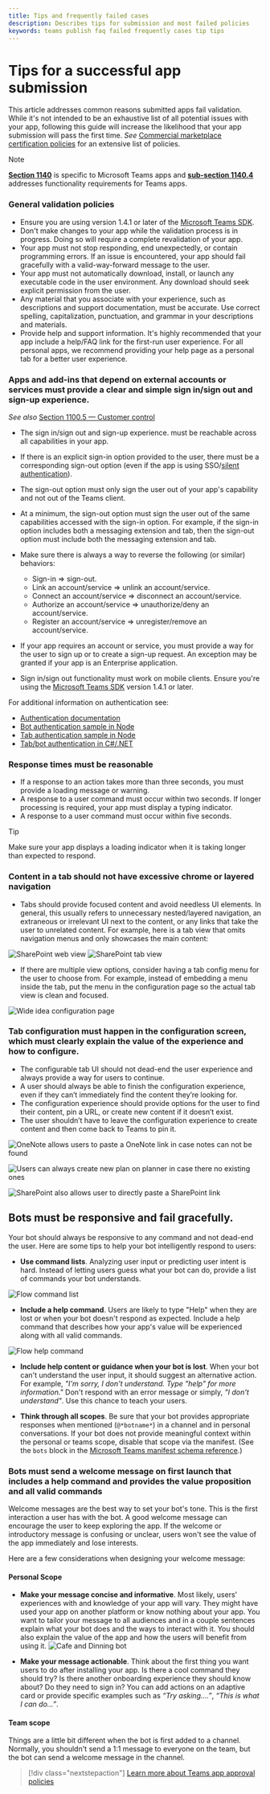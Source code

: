 ```yaml
---
title: Tips and frequently failed cases 
description: Describes tips for submission and most failed policies  
keywords: teams publish faq failed frequently cases tip tips 
---
```

# Tips for a successful app submission

This article addresses common reasons submitted apps fail validation. While it's not intended to be an exhaustive list of all potential issues with your app, following this guide will increase the likelihood that your app submission will pass the first time. *See* [Commercial marketplace certification policies](/legal/marketplace/certification-policies) for an extensive list of policies.

>[!NOTE]
>**[Section 1140](/legal/marketplace/certification-policies#1140-teams)** is specific to Microsoft Teams apps and **[sub-section 1140.4](https://docs.microsoft.com/legal/marketplace/certification-policies#11404-functionality)** addresses functionality requirements for Teams apps.

### General validation policies

* Ensure you are using version 1.4.1 or later of the [Microsoft Teams SDK](https://www.npmjs.com/package/@microsoft/teams-js).
* Don't make changes to your app while the validation process is in progress. Doing so will require a complete revalidation of your app.
* Your app  must not stop responding, end unexpectedly, or contain programming errors. If an issue is encountered, your app should fail gracefully with a valid-way-forward message to the user.
* Your app must not automatically download, install, or launch any executable code in the user environment. Any download should seek explicit permission from the user.
* Any material that you associate with your experience, such as descriptions and support documentation, must be accurate. Use correct spelling, capitalization, punctuation, and grammar in your descriptions and materials.
* Provide help and support information. It's highly recommended that your app include a help/FAQ link for the first-run user experience. For all personal apps, we recommend providing your help page as a personal tab for a better user experience.

### Apps and add-ins that depend on external accounts or services must provide a clear and simple sign in/sign out and sign-up experience.

*See also* [Section 1100.5 — Customer control](/legal/marketplace/certification-policies#11005-customer-control)

* The sign in/sign out and sign-up experience. must be reachable across all capabilities in your app.
* If there is an explicit sign-in option provided to the user, there must be a corresponding sign-out option (even if the app is using SSO/[silent authentication](~/tabs/how-to/authentication/auth-silent-aad.md)).
* The sign-out option must only sign the user out of your app's capability and not out of the Teams client.
* At a minimum, the sign-out option must sign the user out of the same capabilities accessed with the sign-in option. For example, if the sign-in option includes both a messaging extension and tab, then the sign-out option must include both the messaging extension and tab.

* Make sure there is always a way to reverse the following (or similar) behaviors:
  * Sign-in => sign-out.
  * Link an account/service => unlink an account/service.
  * Connect an account/service => disconnect an account/service.
  * Authorize an account/service => unauthorize/deny an account/service.
  * Register an account/service => unregister/remove an account/service.
* If your app requires an account or service, you must provide a way for the user to sign up or to create a sign-up request. An exception may be granted if your app is an Enterprise application.
* Sign in/sign out functionality must work on mobile clients. Ensure you're using the [Microsoft Teams SDK](https://www.npmjs.com/package/@microsoft/teams-js) version 1.4.1 or later.

For additional information on authentication see:

* [Authentication documentation](/concepts/authentication/authentication.md)
* [Bot authentication sample in Node](https://github.com/OfficeDev/microsoft-teams-sample-auth-node)
* [Tab authentication sample in Node](https://github.com/OfficeDev/microsoft-teams-sample-complete-node)
* [Tab/bot authentication in C#/.NET](https://github.com/OfficeDev/microsoft-teams-sample-complete-csharp)

### Response times must be reasonable

* If a response to an action takes more than three seconds, you must provide a loading message or warning.
* A response to a user command must occur within two seconds. If longer processing is required, your app must display a typing indicator.
* A response to a user command must occur within five seconds.

> [!TIP]
> Make sure your app displays a loading indicator when it is taking longer than expected to respond.

### Content in a tab should not have excessive chrome or layered navigation

* Tabs should provide focused content and avoid needless UI elements. In general, this usually refers to unnecessary nested/layered navigation, an extraneous or irrelevant UI next to the content, or any links that take the user to unrelated content. For example, here is a tab view that omits navigation menus and only showcases the main content:

![SharePoint web view](~/assets/images/faq/web-sp.png)
![SharePoint tab view](~/assets/images/faq/tab-sp.png)

* If there are multiple view options, consider having a tab config menu for the user to choose from. For example, instead of embedding a menu inside the tab, put the menu in the configuration page so the actual tab view is clean and focused.

![Wide idea configuration page](~/assets/images/faq/wideidea.png)

### Tab configuration must happen in the configuration screen, which must clearly explain the value of the experience and how to configure.

* The configurable tab UI should not dead-end the user experience and always provide a way for users to continue.
* A user should always be able to finish the configuration experience, even if they can’t immediately find the content they’re looking for. 
* The configuration experience should provide options for the user to find their content, pin a URL, or create new content if it doesn’t exist. 
* The user shouldn’t have to leave the configuration experience to create content and then come back to Teams to pin it.

![OneNote allows users to paste a OneNote link in case notes can not be found](~/assets/images/faq/tab-onenote-config.png)

![Users can always create new plan on planner in case there no existing ones](~/assets/images/faq/tab-planner-config.png)

![SharePoint also allows user to directly paste a SharePoint link](~/assets/images/faq/tab-sp-config.png)

## Bots must be responsive and fail gracefully.

Your bot should always be responsive to any command and not dead-end the user. Here are some tips to help your bot intelligently respond to users:

* **Use command lists**. Analyzing user input or predicting user intent is hard. Instead of letting users guess what your bot can do, provide a list of commands your bot understands.

![Flow command list](~/assets/images/faq/flow-bot.png)

* **Include a help command**. Users are likely to type "Help" when they are lost or when your bot doesn't respond as expected. Include a help command that describes how your app's value will be experienced along with all valid commands.

![Flow help command](~/assets/images/faq/flow-help.png)

* **Include help content or guidance when your bot is lost**. When your bot can't understand the user input, it should suggest an alternative action. For example, *"I'm sorry, I don't understand. Type "help" for more information."* Don't respond with an error message or simply, *"I don't understand"*. Use this chance to teach your users.

* **Think through all scopes**. Be sure that your bot provides appropriate responses when mentioned (`@*botname*`) in a channel and in personal conversations. If your bot does not provide meaningful context within the personal or teams scope, disable that scope via the manifest. (See the `bots` block in the [Microsoft Teams manifest schema reference](~/resources/schema/manifest-schema.md#bots).)

### Bots must send a welcome message on first launch that includes a help command and provides the value proposition and all valid commands

Welcome messages are the best way to set your bot's tone. This is the first interaction a user has with the bot. A good welcome message can encourage the user to keep exploring the app. If the welcome or introductory message is confusing or unclear, users won't see the value of the app immediately and lose interests.

Here are a few considerations when designing your welcome message:

#### Personal Scope

* **Make your message concise and informative**. Most likely, users' experiences with and knowledge of your app will vary. They might have used your app on another platform or know nothing about your app. You want to tailor your message to all audiences and in a couple sentences explain what your bot does and the ways to interact with it. You should also explain the value of the app and how the users will benefit from using it.
![Cafe and Dinning bot](~/assets/images/faq/cafe-bot.png)

* **Make your message actionable**. Think about the first thing you want users to do after installing your app. Is there a cool command they should try? Is there another onboarding experience they should know about? Do they need to sign in? You can add actions on an adaptive card or provide specific examples such as *“Try asking….”*, *“This is what I can do…”*.

#### Team scope

Things are a little bit different when the bot is first added to a channel. Normally, you shouldn't send a 1:1 message to everyone on the team, but the bot can send a welcome message in the channel.

> [!div class="nextstepaction"]
> [Learn more about Teams app approval policies](/legal/marketplace/certification-policies#1140-teams) 
